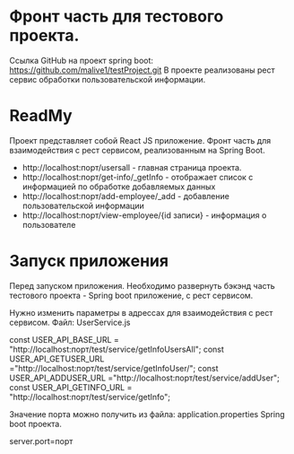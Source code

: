 # Фронт часть для тестового проекта.

Ссылка GitHub на проект spring boot: https://github.com/malive1/testProject.git
В проекте реализованы рест сервис обработки пользовательской информации.

# ReadMy

Проект представляет собой React JS приложение. Фронт часть для взаимодействия с рест сервисом,
реализованным на Spring Boot.

* http://localhost:порт/usersall - главная страница проекта.
* http://localhost:порт/get-info/_getInfo - отображает список с информацией по обработке добавляемых данных
* http://localhost:порт/add-employee/_add - добавление пользовательской информации
* http://localhost:порт/view-employee/{id записи} - информация о пользователе

# Запуск приложения

Перед запуском приложения. Необходимо развернуть бэкэнд часть тестового проекта - Spring boot приложение, с рест сервисом.

Нужно изменить параметры в адрессах для взаимодействия с рест сервисом.
Файл: UserService.js

const USER_API_BASE_URL = "http://localhost:порт/test/service/getInfoUsersAll";
const USER_API_GETUSER_URL ="http://localhost:порт/test/service/getInfoUser/";
const USER_API_ADDUSER_URL ="http://localhost:порт/test/service/addUser";
const USER_API_GETINFO_URL = "http://localhost:порт/test/service/getInfo";

Значение порта можно получить из файла: application.properties Spring boot проекта.

server.port=порт